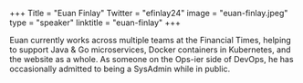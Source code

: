 +++
Title = "Euan Finlay"
Twitter = "efinlay24"
image = "euan-finlay.jpeg"
type = "speaker"
linktitle = "euan-finlay"
+++

Euan currently works across multiple teams at the Financial Times, helping to support Java & Go microservices, Docker containers in Kubernetes, and the website as a whole. As someone on the Ops-ier side of DevOps, he has occasionally admitted to being a SysAdmin while in public.
